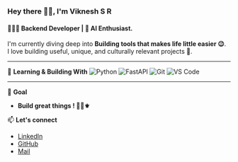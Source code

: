 ### Hey there 👋🏻, I'm Viknesh S R
#### 🧑🏽‍💻 Backend Developer | 🧠 AI Enthusiast.
I'm currently diving deep into **Building tools that makes life little easier 😉**.  
I love building useful, unique, and culturally relevant projects 🦚.

---

🌱 **Learning & Building With**
![Python](https://img.shields.io/badge/-Python-333333?style=flat&logo=python)
![FastAPI](https://img.shields.io/badge/-FastAPI-333333?style=flat&logo=fastapi)
![Git](https://img.shields.io/badge/-Git-333333?style=flat&logo=git)
![VS Code](https://img.shields.io/badge/-VS%20Code-333333?style=flat&logo=visual-studio-code)

---

🎯 **Goal**
- **Build great things ! 🧩🌌⚜️**

📫 **Let's connect**
- [LinkedIn](https://www.linkedin.com/in/vikneshsrv24/)
- [GitHub](https://github.com/vikneshsrv24)
- [Mail](vikneshsrv24@gmail.com)
